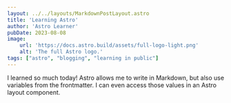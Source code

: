 ```yaml
---
layout: ../../layouts/MarkdownPostLayout.astro
title: 'Learning Astro'
author: 'Astro Learner'
pubDate: 2023-08-08
image:
    url: 'https://docs.astro.build/assets/full-logo-light.png'
    alt: 'The full Astro logo.'
tags: ["astro", "blogging", "learning in public"] 
---
```

I learned so much today! Astro allows me to write in Markdown, but also use variables from the frontmatter. I can even access those values in an Astro layout component.